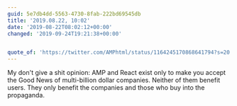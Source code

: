 ```yaml
---
guid: 5e7db4dd-5563-4730-8fab-222bd69545db
title: '2019.08.22, 10:02'
date: '2019-08-22T08:02:12+00:00'
changed: '2019-09-24T19:21:38+00:00'


quote_of: 'https://twitter.com/AMPhtml/status/1164245170868641794?s=20'
---
```


My don't give a shit opinion: AMP and React exist only to make you accept the Good News of multi-billion dollar companies. Neither of them benefit users. They only benefit the companies and those who buy into the propaganda. 
